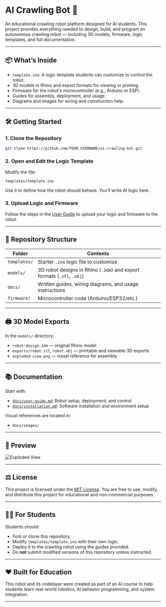 
# AI Crawling Bot 🐞

An educational crawling robot platform designed for AI students. This project provides everything needed to design, build, and program an autonomous crawling robot — including 3D models, firmware, logic templates, and full documentation.

---

## 📦 What’s Inside

- `template.ino`: A logic template students can customize to control the robot.
- 3D models in Rhino and export formats for viewing or printing.
- Firmware for the robot's microcontroller (e.g., Arduino or ESP).
- Guides for assembly, deployment, and usage.
- Diagrams and images for wiring and construction help.

---

## 🛠️ Getting Started

### 1. Clone the Repository

```bash
git clone https://github.com/YOUR_USERNAME/ai-crawling-bot.git
```

### 2. Open and Edit the Logic Template

Modify the file:

```bash
templates/template.ino
```

Use it to define how the robot should behave. You’ll write AI logic here.

### 3. Upload Logic and Firmware

Follow the steps in the [User Guide](docs/user-guide.md) to upload your logic and firmware to the robot.

---

## 🧱 Repository Structure

| Folder | Contents |
|--------|----------|
| `templates/` | Starter `.ino` logic file to customize |
| `models/` | 3D robot designs in Rhino (`.3dm`) and export formats (`.stl`, `.obj`) |
| `docs/` | Written guides, wiring diagrams, and usage instructions |
| `firmware/` | Microcontroller code (Arduino/ESP32/etc.) |

---

## 🖨️ 3D Model Exports

In the `models/` directory:
- `robot-design.3dm` — original Rhino model
- `exports/robot.stl`, `robot.obj` — printable and viewable 3D exports
- `exploded-view.png` — visual reference for assembly

---

## 📚 Documentation

Start with:

- [`docs/user-guide.md`](docs/user-guide.md): Robot setup, deployment, and control
- [`docs/installation.md`](docs/installation.md): Software installation and environment setup

Visual references are located in:

- `docs/images/`

---

## 📸 Preview

![Exploded View](docs/images/exploded-view.png)

---

## ⚖️ License

This project is licensed under the [MIT License](LICENSE). You are free to use, modify, and distribute this project for educational and non-commercial purposes.

---

## 🙋‍♀️ For Students

Students should:
- Fork or clone this repository.
- Modify `templates/template.ino` with their own logic.
- Deploy it to the crawling robot using the guides provided.
- Do **not** submit modified versions of this repository unless instructed.

---

## ❤️ Built for Education

This robot and its codebase were created as part of an AI course to help students learn real-world robotics, AI behavior programming, and system integration.

---
